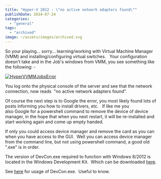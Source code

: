 ```yaml
---
title: "Hyper-V 2012 : \"no active network adapters found\""
publishDate: 2014-07-24
categories: 
  - "general"
tags:
  - "archived"
image: ~/assets/images/archived.svg
---
```


So your playing... sorry... learning/working with Virtual Machine Manager (VMM) and installing/configuring virtual switches.   Your configuration doesn't take and in the Job's windows from VMM, you see something like the following: -

[![HyperVVMMJobsError](/images/HyperVVMMJobsError.png)](https://ramblinggeek.co.uk/?attachment_id=)

You log onto the physical console of the server and see that the network connection, now reads  "no active network adapters found".

Of course the next step is to Google the error, you most likely found lots of posts informing you how to install drivers, etc.   If like me you also Google for a powershell command to remove the device of device manager, in the hope that when you next restart, it will be re-installed and start working again and come up empty handed.

If only you could access device manager and remove the card as you can when you have access to the GUI.  Well you can access device manager from the command line, but not using powershell command, a good old ".exe" is in order.

The version of DevCon.exe required to function with Windows 8/2012 is located in the Windows Development Kit.  Which can be downloaded [here](https://social.technet.microsoft.com/wiki/contents/articles/182.how-to-obtain-the-current-version-of-device-console-utility-devcon-exe.aspx).

See [here](https://msdn.microsoft.com/en-us/library/windows/hardware/ff544746(v=vs.85).aspx#ddk_example_36_remove_a_particular_network_device_tools) for usage of DevCon.exe.  Useful to know.
